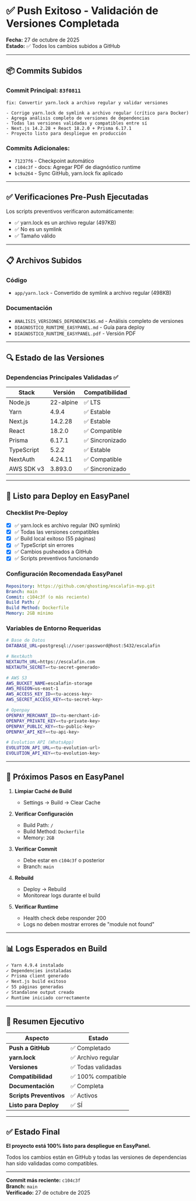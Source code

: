 # ✅ Push Exitoso - Validación de Versiones Completada

**Fecha:** 27 de octubre de 2025  
**Estado:** ✅ Todos los cambios subidos a GitHub

---

## 📦 Commits Subidos

### Commit Principal: `83f0811`
```
fix: Convertir yarn.lock a archivo regular y validar versiones

- Corrige yarn.lock de symlink a archivo regular (crítico para Docker)
- Agrega análisis completo de versiones de dependencias
- Todas las versiones validadas y compatibles entre sí
- Next.js 14.2.28 + React 18.2.0 + Prisma 6.17.1
- Proyecto listo para despliegue en producción
```

### Commits Adicionales:
- `71237f6` - Checkpoint automático
- `c104c3f` - docs: Agregar PDF de diagnóstico runtime
- `bc9a264` - Sync GitHub, yarn.lock fix aplicado

---

## ✅ Verificaciones Pre-Push Ejecutadas

Los scripts preventivos verificaron automáticamente:
- ✅ yarn.lock es un archivo regular (497KB)
- ✅ No es un symlink
- ✅ Tamaño válido

---

## 📋 Archivos Subidos

### Código
- `app/yarn.lock` - Convertido de symlink a archivo regular (498KB)

### Documentación
- `ANALISIS_VERSIONES_DEPENDENCIAS.md` - Análisis completo de versiones
- `DIAGNOSTICO_RUNTIME_EASYPANEL.md` - Guía para deploy
- `DIAGNOSTICO_RUNTIME_EASYPANEL.pdf` - Versión PDF

---

## 🔍 Estado de las Versiones

### Dependencias Principales Validadas ✅

| Stack | Versión | Compatibilidad |
|-------|---------|----------------|
| Node.js | 22-alpine | ✅ LTS |
| Yarn | 4.9.4 | ✅ Estable |
| Next.js | 14.2.28 | ✅ Estable |
| React | 18.2.0 | ✅ Compatible |
| Prisma | 6.17.1 | ✅ Sincronizado |
| TypeScript | 5.2.2 | ✅ Estable |
| NextAuth | 4.24.11 | ✅ Compatible |
| AWS SDK v3 | 3.893.0 | ✅ Sincronizado |

---

## 🚀 Listo para Deploy en EasyPanel

### Checklist Pre-Deploy

- [x] ✅ yarn.lock es archivo regular (NO symlink)
- [x] ✅ Todas las versiones compatibles
- [x] ✅ Build local exitoso (55 páginas)
- [x] ✅ TypeScript sin errores
- [x] ✅ Cambios pusheados a GitHub
- [x] ✅ Scripts preventivos funcionando

### Configuración Recomendada EasyPanel

```yaml
Repository: https://github.com/qhosting/escalafin-mvp.git
Branch: main
Commit: c104c3f (o más reciente)
Build Path: /
Build Method: Dockerfile
Memory: 2GB mínimo
```

### Variables de Entorno Requeridas

```bash
# Base de Datos
DATABASE_URL=postgresql://user:password@host:5432/escalafin

# NextAuth
NEXTAUTH_URL=https://escalafin.com
NEXTAUTH_SECRET=<tu-secret-generado>

# AWS S3
AWS_BUCKET_NAME=escalafin-storage
AWS_REGION=us-east-1
AWS_ACCESS_KEY_ID=<tu-access-key>
AWS_SECRET_ACCESS_KEY=<tu-secret-key>

# Openpay
OPENPAY_MERCHANT_ID=<tu-merchant-id>
OPENPAY_PRIVATE_KEY=<tu-private-key>
OPENPAY_PUBLIC_KEY=<tu-public-key>
OPENPAY_API_KEY=<tu-api-key>

# Evolution API (WhatsApp)
EVOLUTION_API_URL=<tu-evolution-url>
EVOLUTION_API_KEY=<tu-evolution-key>
```

---

## 🔄 Próximos Pasos en EasyPanel

1. **Limpiar Caché de Build**
   - Settings → Build → Clear Cache

2. **Verificar Configuración**
   - Build Path: `/`
   - Build Method: `Dockerfile`
   - Memory: `2GB`

3. **Verificar Commit**
   - Debe estar en `c104c3f` o posterior
   - Branch: `main`

4. **Rebuild**
   - Deploy → Rebuild
   - Monitorear logs durante el build

5. **Verificar Runtime**
   - Health check debe responder 200
   - Logs no deben mostrar errores de "module not found"

---

## 📊 Logs Esperados en Build

```bash
✓ Yarn 4.9.4 instalado
✓ Dependencies instaladas
✓ Prisma client generado
✓ Next.js build exitoso
✓ 55 páginas generadas
✓ Standalone output creado
✓ Runtime iniciado correctamente
```

---

## 🎯 Resumen Ejecutivo

| Aspecto | Estado |
|---------|--------|
| **Push a GitHub** | ✅ Completado |
| **yarn.lock** | ✅ Archivo regular |
| **Versiones** | ✅ Todas validadas |
| **Compatibilidad** | ✅ 100% compatible |
| **Documentación** | ✅ Completa |
| **Scripts Preventivos** | ✅ Activos |
| **Listo para Deploy** | ✅ SÍ |

---

## ✅ Estado Final

**El proyecto está 100% listo para despliegue en EasyPanel.**

Todos los cambios están en GitHub y todas las versiones de dependencias han sido validadas como compatibles.

---

**Commit más reciente:** `c104c3f`  
**Branch:** `main`  
**Verificado:** 27 de octubre de 2025
